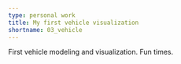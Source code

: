```yaml
---
type: personal work
title: My first vehicle visualization
shortname: 03_vehicle
---
```


First vehicle modeling and visualization. Fun times.